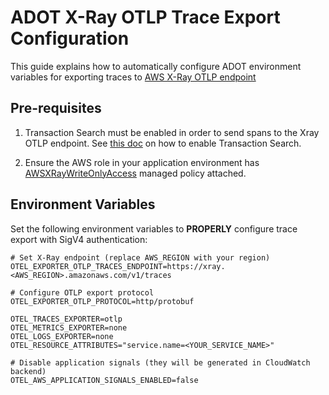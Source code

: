 # ADOT X-Ray OTLP Trace Export Configuration

This guide explains how to automatically configure ADOT environment variables for exporting traces to [AWS X-Ray OTLP endpoint](https://docs.aws.amazon.com/xray/latest/devguide/xray-opentelemetry.html)

## Pre-requisites

1. Transaction Search must be enabled in order to send spans to the Xray OTLP endpoint. See [this doc](https://docs.aws.amazon.com/AmazonCloudWatch/latest/monitoring/CloudWatch-Transaction-Search-getting-started.html) on how to enable Transaction Search.

2. Ensure the AWS role in your application environment has [AWSXRayWriteOnlyAccess](https://docs.aws.amazon.com/aws-managed-policy/latest/reference/AWSXrayWriteOnlyAccess.html) managed policy attached.

## Environment Variables

Set the following environment variables to **PROPERLY** configure trace export with SigV4 authentication:

```shell
# Set X-Ray endpoint (replace AWS_REGION with your region)
OTEL_EXPORTER_OTLP_TRACES_ENDPOINT=https://xray.<AWS_REGION>.amazonaws.com/v1/traces

# Configure OTLP export protocol
OTEL_EXPORTER_OTLP_PROTOCOL=http/protobuf

OTEL_TRACES_EXPORTER=otlp
OTEL_METRICS_EXPORTER=none
OTEL_LOGS_EXPORTER=none
OTEL_RESOURCE_ATTRIBUTES="service.name=<YOUR_SERVICE_NAME>"

# Disable application signals (they will be generated in CloudWatch backend)
OTEL_AWS_APPLICATION_SIGNALS_ENABLED=false
